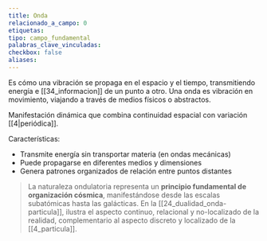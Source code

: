 ```yaml
---
title: Onda
relacionado_a_campo: 0
etiquetas: 
tipo: campo_fundamental
palabras_clave_vinculadas: 
checkbox: false
aliases:
---
```

Es cómo una vibración se propaga en el espacio y el tiempo, transmitiendo energía e [[34_informacion]] de un punto a otro. Una onda es vibración en movimiento, viajando a través de medios físicos o abstractos.

Manifestación dinámica que combina continuidad espacial con variación [[4|periódica]].

Características:
- Transmite energía sin transportar materia (en ondas mecánicas)
- Puede propagarse en diferentes medios y dimensiones
- Genera patrones organizados de relación entre puntos distantes

> La naturaleza ondulatoria representa un **principio fundamental de organización cósmica**, manifestándose desde las escalas subatómicas hasta las galácticas. En la [[24_dualidad_onda-particula]], ilustra el aspecto continuo, relacional y no-localizado de la realidad, complementario al aspecto discreto y localizado de la [[4_particula]].
